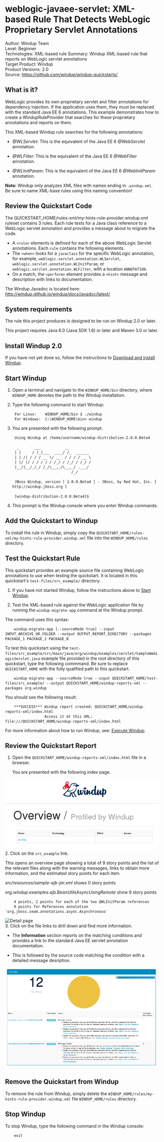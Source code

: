 weblogic-javaee-servlet: XML-based Rule That Detects WebLogic Proprietary Servlet Annotations
=============================================================================================
Author: Windup Team  
Level: Beginner  
Technologies: XML-based rule
Summary: Windup XML-based rule that reports on WebLogic servlet annotations  
Target Product: Windup  
Product Versions: 2.0  
Source: <https://github.com/windup/windup-quickstarts/>  

What is it?
-----------

WebLogic provides its own proprietary servlet and filter annotations for dependency injection. If the application uses them, they must be replaced with the standard Java EE 6 annotations. This example demonstrates how to create a WindupRuleProvider that searches for these proprietary annotations and reports on them.

This XML-based Windup rule searches for the following annotations:

* *@WLServlet*: This is the equivalent of the Java EE 6 *@WebServlet* annotation.

* *@WLFilter*: This is the equivalent of the Java EE 6 *@WebFilter* annotation.

* *@WLInitParam*: This is the equivalent of the Java EE 6 *@WebInitParam* annotation.


**Note:** Windup only analyzes XML files with names ending in `.windup.xml`. Be sure to name XML-base rules using this naming convention!


Review the Quickstart Code
-------------------------

The QUICKSTART_HOME/rules-xml/my-hints-rule-provider.windup.xml ruleset contains 3 rules. Each rule tests for a Java class reference to a WebLogic servlet annotation and provides a message about to migrate the code.

* A `<rule>` elements is defined for each of the above WebLogic Servlet annotations. Each `rule` contains the following elements.
* The `<when>` looks for a `javaclass` for the specific WebLogic annotation, for example, `weblogic.servlet.annotation.WLServlet`, `weblogic.servlet.annotation.WLInitParam`, or `weblogic.servlet.annotation.WLFilter`, with a location `ANNOTATION`.
* On a match, the `<perform>` element provides a `<hint>` message and description with links to documentation.

The Windup Javadoc is located here: <http://windup.github.io/windup/docs/javadoc/latest/>


System requirements
-------------------

The rule this project produces is designed to be run on Windup 2.0 or later.

This project requires Java 6.0 (Java SDK 1.6) or later and Maven 3.0 or later.

 
Install Windup 2.0
------------------

If you have not yet done so, follow the instructions to [Download and install Windup](https://github.com/windup/windup/wiki/Install-Windup).


Start Windup
------------

1. Open a terminal and navigate to the `WINDUP_HOME/bin` directory, where `WINDUP_HOME` denotes the path to the Windup installation.

2. Type the following command to start Windup:

        For Linux:    WINDUP_HOME/bin $ ./windup
        For Windows:  C:\WINDUP_HOME\bin> windup

3. You are presented with the following prompt.

        Using Windup at /home/username/windup-distribution-2.0.0.Beta4
        
         _       ___           __          
        | |     / (_)___  ____/ /_  ______ 
        | | /| / / / __ \/ __  / / / / __ \
        | |/ |/ / / / / / /_/ / /_/ / /_/ /
        |__/|__/_/_/ /_/\__,_/\__,_/ .___/ 
                                  /_/      
        
        JBoss Windup, version [ 2.0.0.Beta4 ] - JBoss, by Red Hat, Inc. [ http://windup.jboss.org ]
        
        [windup-distribution-2.0.0.Beta4]$ 

4. This prompt is the Windup console where you enter Windup commands.


Add the Quickstart to Windup
----------------------------

To install the rule in Windup, simply copy the `QUICKSTART_HOME/rules-xml/my-hints-rule-provider.windup.xml` file into the `WINDUP_HOME/rules` directory.


Test the Quickstart Rule
------------------------

This quickstart provides an example source file containing WebLogic annotations to use when testing the quickstart. It is located in this quickstart's `test-files/src_example/` directory.

1. If you have not started Windup, follow the instructions above to [Start Windup](#start-windup).

2. Test the XML-based rule against the WebLogic application file by running the `windup-migrate-app` command at the Windup prompt. 

  The command uses this syntax:

        windup-migrate-app [--sourceMode true] --input INPUT_ARCHIVE_OR_FOLDER --output OUTPUT_REPORT_DIRECTORY --packages PACKAGE_1 PACKAGE_2 PACKAGE_N

  To test this quickstart using the `test-files/src_example/src/main/java/org/windup/examples/servlet/SampleWebLogicServlet.java` example file provided in the root directory of this quickstart, type the following commmand. Be sure to replace `QUICKSTART_HOME` with the fully qualified path to this quickstart.
    
        windup-migrate-app --sourceMode true --input QUICKSTART_HOME/test-files/src_example/ --output QUICKSTART_HOME/windup-reports-xml --packages org.windup

  You should see the following result:
 
        ***SUCCESS*** Windup report created: QUICKSTART_HOME/windup-reports-xml/index.html
                      Access it at this URL: file:///QUICKSTART_HOME/windup-reports-xml/index.html
  
For more information about how to run Windup, see: [Execute Windup](https://github.com/windup/windup/wiki/Execute-Windup). 


Review the Quickstart Report
----------------------------

1. Open the `QUICKSTART_HOME/windup-reports-xml/index.html` file in a browser.  

   You are presented with the following index page.  

![Index page](../images/windup-report-index-page.png)  
2. Click on the `src_example` link.  

   This opens an overview page showing a total of 9 story points and the list of the relevant files along with the warning messages, links to obtain more information, and the estimated story points for each item.  

*src/resources/sample-ejb-jar.xml* shows 0 story points

       
*org.windup.examples.ejb.BeanUtilsAsyncUsingRemote* show 9 story points

        4 points, 2 points for each of the two @WLInitParam references
        9 points for References annotation 'org.jboss.seam.annotations.async.Asynchronous'


![Detail page](../images/windup-report-xml-overview-page.png)  
3. Click on the file links to drill down and find more information.  

* The **Information** section reports on the matching conditions and provides a link to the standard Java EE servlet annotation documentation.

* This is followed by the source code matching the condition with a detailed message desription.

![File detail page](../images/windup-report-detail-page.png)  


Remove the Quickstart from Windup
---------------------------------

To remove the rule from Windup, simply delete the `WINDUP_HOME/rules/my-hints-rule-provider.windup.xml` file `WINDUP_HOME/rules` directory.


Stop Windup
-----------

To stop Windup, type the following command in the Windup console:

        exit



